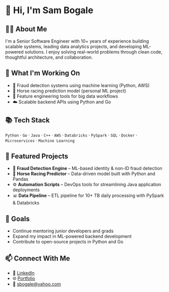 
# 👋 Hi, I'm Sam Bogale

## 🧑‍💻 About Me
I'm a Senior Software Engineer with 10+ years of experience building scalable systems, leading data analytics projects, and developing ML-powered solutions. I enjoy solving real-world problems through clean code, thoughtful architecture, and collaboration.

## 🚀 What I'm Working On
- 🧠 Fraud detection systems using machine learning (Python, AWS)
- 🏇 Horse racing prediction model (personal ML project)
- 🔧 Feature engineering tools for big data workflows
- ☁️ Scalable backend APIs using Python and Go

## 📚 Tech Stack
`Python` · `Go` · `Java` · `C++` · `AWS` · `Databricks` · `PySpark` · `SQL` · `Docker` · `Microservices` · `Machine Learning`

## 📂 Featured Projects
- 🧪 **Fraud Detection Engine** – ML-based identity & non-ID fraud detection
- 🏇 **Horse Racing Predictor** – Data-driven model built with Python and Pandas
- ⚙️ **Automation Scripts** – DevOps tools for streamlining Java application deployments
- 📊 **Data Pipeline** – ETL pipeline for 10+ TB daily processing with PySpark & Databricks

## 🌱 Goals
- Continue mentoring junior developers and grads
- Expand my impact in ML-powered backend development
- Contribute to open-source projects in Python and Go

## 📫 Connect With Me
- 💼 [LinkedIn](#)
- 🌐 [Portfolio](#)
- 📧 sbogale@yahoo.com
